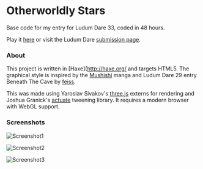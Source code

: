 # Otherworldly Stars

Base code for my entry for Ludum Dare 33, coded in 48 hours.

Play it [here](TODO) or visit the Ludum Dare [submission page](TODO).

### About ###

This project is written in [Haxe](http://haxe.org/ and targets HTML5. The graphical style is inspired by the [Mushishi](https://en.wikipedia.org/wiki/Mushishi) manga and Ludum Dare 29 entry Beneath The Cave by [feiss](http://ludumdare.com/compo/author/feiss/).
	
This was made using Yaroslav Sivakov's [three.js](http://lib.haxe.org/u/yar3333/) externs for rendering and Joshua Granick's [actuate](http://lib.haxe.org/p/actuate) tweening library. It requires a modern browser with WebGL support.
	
### Screenshots ###

![Screenshot1](https://github.com/Tw1ddle/ludum-dare-33/blob/master/screenshots/screenshot1.png?raw=true "Screenshot 1")

![Screenshot2](https://github.com/Tw1ddle/ludum-dare-33/blob/master/screenshots/screenshot2.png?raw=true "Screenshot 2")

![Screenshot3](https://github.com/Tw1ddle/ludum-dare-33/blob/master/screenshots/screenshot3.png?raw=true "Screenshot 3")